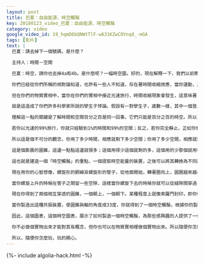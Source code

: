 ```yaml
---
layout: post
title: 巴夏：自由能源、時空觸鬚
key: 20180123_video_巴夏：自由能源、時空觸鬚
category: video
google_video_id: 19_hqmD6bQNWtTlF-w631KZwCOYnqd_-mGA
tags: [影片]
text: |
  巴夏：請去掉下一個號碼，是什麼？

  主持人：時間－空間

  巴夏：時空，請你也去掉4a和4b。是什麼呢？一幅時空圖。好的，現在解釋一下，我們以前簡單提到過，你可以坐下，非常感謝。

  你們已經從你們所稱的相對論知道，也許有一些人不知道，存在著時間收縮效應，當你運動，比方說在一艘太空船裡，加速加速再加速，直到接近你們所說的光速，某種程度上即你們實相的邊界。不是說你真的能旅行更快，只是你們實相的邊界。

  但在你們的物質實相中，當你在你們的實相中接近光速旅行，時間收縮現象會發生，這意味著，你在空間中運動得越快，你在時間中就運動得越慢，時間慢了下來。

  就是這造成了你們許多科學家所說的孿生子悖論。假設有一對孿生子，歲數一樣，其中一個登上一艘太空船飛向宇宙，速度非常接近光速，船上的時間會慢下來，以至於當其返航時，他會比留在地球上的衰老兄弟年輕許多許多歲。

  理解這一點的關鍵是了解時間和空間百分之百是同一回事，它們只能是百分之百的時空。所以，如果你以光速的50%旅行，也就是說，你用掉了那麼多的空間，結果只剩下了50%的時間，所以你只能經驗一半的時間，你越接近光速，你就越了越多「時空」中的空間，於是時間剩的越來越少，所以你只經驗到一點點時間。

  若你以光速的99%旅行，你就只經驗到1%的時間和99%的空間；反之，若你完全靜止，正如你們大多數人此時的狀態，你經驗到幾乎全部的時間，而幾乎沒有空間，你沒有移動。

  所以這是個不可分的觀念，你用了多少時間，相應就剩下多少空間；你用了多少空間，相應就剩多少時間。圖表顯示，線的一端全是時間，另一端全是空間。當你開始運動，你用掉的空間，從零按照一個圓錐的形式越來越寬，你剩的時間就沒多少了；如果你反過來，圓錐的運動方向就相反。

  這是個膨脹的圓錐，這邊一點點這邊就很多；這個用得少這個就剩的多，這個用的少那個就用得多。這是個雙圓錐，一個少，另一個就多，你能跟上嗎？

  這也就是建造一個「時空觸鬚」的重點，一個提取時空能量的裝置，之後可以將其轉換為不同形式的能量，如電能、光能、熱能，或不論你想要的什麼。時空觸鬚，將真切的採取這兩個內在相連的圓錐形是。

  現在用你的心智想像，螺旋形的銅線貨螺旋形的管子，從地面開始，轉著圈向上，圓圈越來越小，形成一個圓錐，一直轉到頂端，圓錐的高度不重要，底部多寬對現在的闡釋也不重要，以後當你們微調其幾何形式以得到特定效果時會考慮，但現在只是做個闡釋。只需想像從地面開始，轉著圈越來越細，得到一個螺旋形的管子組成的圓錐，在圓錐的尖端，將管子拉到與圓錐底部直徑相等的長度，然後再螺旋轉下去，穿過另一個圓錐。

  當你螺旋上升的時候在管子之間留一些空隙，這樣當你螺旋下去的時候你就可以從縫隙間穿過，於是兩個圓錐相互穿過，直到最下面的底部是在第一個圓錐的裡面，得到一個向下的螺旋，將底部的尖端拉出來與第一個圓錐的底部相連。

  現在你得到了兩個相互穿透的圓錐，一個朝上，一個朝下。某種程度上就像索羅門封印，即你們現在所稱的猶太之星，六角星，如果你平視看它，有一點類似，雖然不完全一樣，類似兩個相互穿透的三角形。

  當你製造出這種共振裝置，使圓錐與軸的角度成33度，你就得到了一個時空觸鬚，根據你的製作材料，線圈的數量，圓錐尺寸及其他條件，你可以用一點點電荷激發這個圓錐以一定頻率共振，繼而提取時空能量來放大能量，從而輸出比輸入更多的能量。

  因此，這個圖表，這個時空圖表，展示了如何製造一個時空觸鬚，為那些感興趣的人提供了一個有趣的家庭實驗，這就是我們的孩子在家做的。所以玩的開心，如果你想要可以研究它，隨便你。或者，只是用這個來做想像，想像該形狀以打開心智的眼睛實現與其他層次的交流，因為你可以那樣用它。

  你不必做個實物出來才能對其有概念，但你也可以在物質實相裡做個實物出來。所以隨便你怎麼玩。如果你也在心智裡這麼做，在心智裡觀看這個形狀，並能以三維的方式旋轉它，從不同的角度觀看它，那將絕對提高和增強你對其他維度頻率的感知能力。

  所以，隨便你怎麼玩，玩的開心。
---
```


{%- include algolia-hack.html -%}
